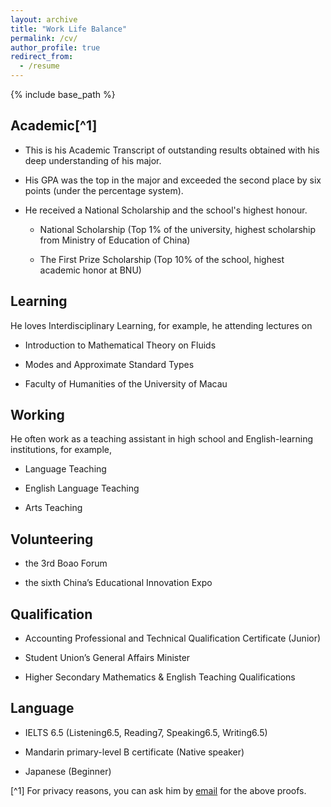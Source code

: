 ```yaml
---
layout: archive
title: "Work Life Balance"
permalink: /cv/
author_profile: true
redirect_from:
  - /resume
---
```


{% include base_path %}

Academic[^1]
---
* This is his Academic Transcript of outstanding results obtained with his deep understanding of his major.
  
* His GPA was the top in the major and exceeded the second place by six points (under the percentage system).
  
* He received a National Scholarship and the school's highest honour.

  * National Scholarship (Top 1% of the university, highest scholarship from Ministry of Education of China)
 
  * The First Prize Scholarship (Top 10% of the school, highest academic honor at BNU)


Learning
---
He loves Interdisciplinary Learning, for example, he attending lectures on 

  * Introduction to Mathematical Theory on Fluids

  * Modes and Approximate Standard Types
    
  * Faculty of Humanities of the University of Macau

Working
---
He often work as a teaching assistant in high school and English-learning institutions, for example,

  * Language Teaching

  * English Language Teaching

  * Arts Teaching
  
Volunteering
---

* the 3rd Boao Forum

* the sixth China’s Educational Innovation Expo

Qualification
---
* Accounting Professional and Technical Qualification Certificate (Junior)

* Student Union’s General Affairs Minister

* Higher Secondary Mathematics & English Teaching Qualifications

Language
---
* IELTS 6.5 (Listening6.5, Reading7, Speaking6.5, Writing6.5)

* Mandarin primary-level B certificate (Native speaker)

* Japanese (Beginner)

[^1] For privacy reasons, you can ask him by [email](sjs@mail.bnu.edu.cn) for the above proofs.
